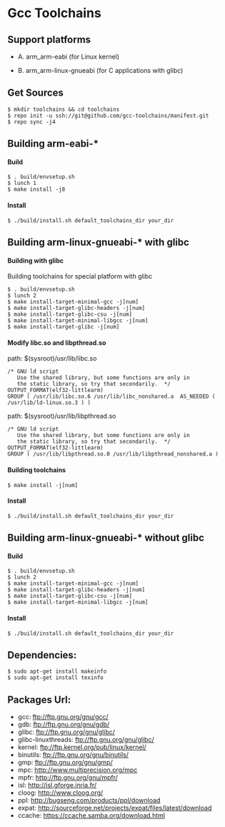 Gcc Toolchains
========================================

Support platforms
----------------------------------------

* A. arm_arm-eabi (for Linux kernel)

* B. arm_arm-linux-gnueabi (for C applications with glibc)

Get Sources
----------------------------------------

```
$ mkdir toolchains && cd toolchains
$ repo init -u ssh://git@github.com/gcc-toolchains/manifest.git
$ repo sync -j4
```

Building arm-eabi-*
----------------------------------------

#### Build

```
$ . build/envsetup.sh
$ lunch 1
$ make install -j8
```

#### Install

```
$ ./build/install.sh default_toolchains_dir your_dir
```

Building arm-linux-gnueabi-* with glibc
----------------------------------------

#### Building with glibc

Building toolchains for special platform with glibc

```
$ . build/envsetup.sh
$ lunch 2
$ make install-target-minimal-gcc -j[num]
$ make install-target-glibc-headers -j[num]
$ make install-target-glibc-csu -j[num]
$ make install-target-minimal-libgcc -j[num]
$ make install-target-glibc -j[num]
```

#### Modify libc.so and libpthread.so

path: $(sysroot)/usr/lib/libc.so

```
/* GNU ld script
   Use the shared library, but some functions are only in
   the static library, so try that secondarily.  */
OUTPUT_FORMAT(elf32-littlearm)
GROUP ( /usr/lib/libc.so.6 /usr/lib/libc_nonshared.a  AS_NEEDED ( /usr/lib/ld-linux.so.3 ) )
```

path: $(sysroot)/usr/lib/libpthread.so

```
/* GNU ld script
   Use the shared library, but some functions are only in
   the static library, so try that secondarily.  */
OUTPUT_FORMAT(elf32-littlearm)
GROUP ( /usr/lib/libpthread.so.0 /usr/lib/libpthread_nonshared.a )
```

#### Building toolchains

```
$ make install -j[num]
```

#### Install

```
$ ./build/install.sh default_toolchains_dir your_dir
```

Building arm-linux-gnueabi-* without glibc
----------------------------------------

#### Build

```
$ . build/envsetup.sh
$ lunch 2
$ make install-target-minimal-gcc -j[num]
$ make install-target-glibc-headers -j[num]
$ make install-target-glibc-csu -j[num]
$ make install-target-minimal-libgcc -j[num]
```

#### Install

```
$ ./build/install.sh default_toolchains_dir your_dir
```

Dependencies:
----------------------------------------

```
$ sudo apt-get install makeinfo
$ sudo apt-get install texinfo
```

Packages Url:
----------------------------------------

* gcc:                 ftp://ftp.gnu.org/gnu/gcc/
* gdb:                 ftp://ftp.gnu.org/gnu/gdb/
* glibc:               ftp://ftp.gnu.org/gnu/glibc/
* glibc-linuxthreads:  ftp://ftp.gnu.org/gnu/glibc/
* kernel:              ftp://ftp.kernel.org/pub/linux/kernel/
* binutils:            ftp://ftp.gnu.org/gnu/binutils/
* gmp:                 ftp://ftp.gnu.org/gnu/gmp/
* mpc:                 http://www.multiprecision.org/mpc
* mpfr:                http://ftp.gnu.org/gnu/mpfr/
* isl:                 http://isl.gforge.inria.fr/
* cloog:               http://www.cloog.org/
* ppl:                 http://bugseng.com/products/ppl/download
* expat:               http://sourceforge.net/projects/expat/files/latest/download
* ccache:              https://ccache.samba.org/download.html
